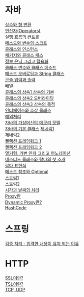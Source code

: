 # 자바
[상수와 형 변환](https://github.com/tkdgml822/Obsidian_Study/blob/main/%EC%9E%90%EB%B0%94/%EC%83%81%EC%88%98%EC%99%80%20%ED%98%95%20%EB%B3%80%ED%99%98.md) </br>
[연산자(Operators)](https://github.com/tkdgml822/Obsidian_Study/blob/main/%EC%9E%90%EB%B0%94/%EC%97%B0%EC%82%B0%EC%9E%90(Operators).md) </br>
[실행 흐름의 컨트롤](https://github.com/tkdgml822/Obsidian_Study/blob/main/%EC%9E%90%EB%B0%94/%EC%8B%A4%ED%96%89%20%ED%9D%90%EB%A6%84%EC%9D%98%20%EC%BB%A8%ED%8A%B8%EB%A1%A4.md) </br>
[메소드와 변수의 스코프](https://github.com/tkdgml822/Obsidian_Study/blob/main/%EC%9E%90%EB%B0%94/%EB%A9%94%EC%86%8C%EB%93%9C%EC%99%80%20%EB%B3%80%EC%88%98%EC%9D%98%20%EC%8A%A4%EC%BD%94%ED%94%84.md) </br>
[클래스와 인스턴스](https://github.com/tkdgml822/Obsidian_Study/blob/main/%EC%9E%90%EB%B0%94/%ED%81%B4%EB%9E%98%EC%8A%A4%EC%99%80%20%EC%9D%B8%EC%8A%A4%ED%84%B4%EC%8A%A4.md) </br>
[패키지와 클래스 패스](https://github.com/tkdgml822/Obsidian_Study/blob/main/%EC%9E%90%EB%B0%94/%ED%8C%A8%ED%82%A4%EC%A7%80%EC%99%80%20%ED%81%B4%EB%9E%98%EC%8A%A4%20%ED%8C%A8%EC%8A%A4.md) </br>
[정보 은닉 그리고 캡슐화](https://github.com/tkdgml822/Obsidian_Study/blob/main/%EC%9E%90%EB%B0%94/%EC%A0%95%EB%B3%B4%20%EC%9D%80%EB%8B%89%20%EA%B7%B8%EB%A6%AC%EA%B3%A0%20%EC%BA%A1%EC%8A%90%ED%99%94.md)</br>
[클래스 변수와 클래스 메소드](https://github.com/tkdgml822/Obsidian_Study/blob/main/%EC%9E%90%EB%B0%94/%ED%81%B4%EB%9E%98%EC%8A%A4%20%EB%B3%80%EC%88%98%EC%99%80%20%ED%81%B4%EB%9E%98%EC%8A%A4%20%EB%A9%94%EC%86%8C%EB%93%9C.md)</br>
[메소드 오버로딩과 String 클래스](https://github.com/tkdgml822/Obsidian_Study/blob/main/%EC%9E%90%EB%B0%94/%EB%A9%94%EC%86%8C%EB%93%9C%20%EC%98%A4%EB%B2%84%EB%A1%9C%EB%94%A9%EA%B3%BC%20String%20%ED%81%B4%EB%9E%98%EC%8A%A4.md)</br>
[콘솔 입력과 출력](https://github.com/tkdgml822/Obsidian_Study/blob/main/%EC%9E%90%EB%B0%94/%EC%BD%98%EC%86%94%20%EC%9E%85%EB%A0%A5%EA%B3%BC%20%EC%B6%9C%EB%A0%A5.md)</br>
[배열](https://github.com/tkdgml822/Obsidian_Study/blob/main/%EC%9E%90%EB%B0%94/%EB%B0%B0%EC%97%B4.md) </br>
[클래스의 상속1 상속의 기본](https://github.com/tkdgml822/Obsidian_Study/blob/main/%EC%9E%90%EB%B0%94/%ED%81%B4%EB%9E%98%EC%8A%A4%EC%9D%98%20%EC%83%81%EC%86%8D1%20%EC%83%81%EC%86%8D%EC%9D%98%20%EA%B8%B0%EB%B3%B8.md)</br>
[클래스의 상속2 오버라이딩](https://github.com/tkdgml822/Obsidian_Study/blob/main/%EC%9E%90%EB%B0%94/%ED%81%B4%EB%9E%98%EC%8A%A4%EC%9D%98%20%EC%83%81%EC%86%8D2%20%EC%98%A4%EB%B2%84%EB%9D%BC%EC%9D%B4%EB%94%A9.md)</br>
[클래스의 상속3 상속의 목적](https://github.com/tkdgml822/Obsidian_Study/blob/main/%EC%9E%90%EB%B0%94/%ED%81%B4%EB%9E%98%EC%8A%A4%EC%9D%98%20%EC%83%81%EC%86%8D3%20%EC%83%81%EC%86%8D%EC%9D%98%20%EB%AA%A9%EC%A0%81.md) </br>
[인터페이스와 추상 클래스](https://github.com/tkdgml822/Obsidian_Study/blob/main/%EC%9E%90%EB%B0%94/%EC%9D%B8%ED%84%B0%ED%8E%98%EC%9D%B4%EC%8A%A4%EC%99%80%20%EC%B6%94%EC%83%81%20%ED%81%B4%EB%9E%98%EC%8A%A4.md)</br>
[예외처리](https://github.com/tkdgml822/Obsidian_Study/blob/main/%EC%9E%90%EB%B0%94/%EC%98%88%EC%99%B8%20%EC%B2%98%EB%A6%AC.md)</br>
[자바의 가상머신의 메모리 모델](https://github.com/tkdgml822/Obsidian_Study/blob/main/%EC%9E%90%EB%B0%94/%EC%9E%90%EB%B0%94%EC%9D%98%20%EB%A9%94%EB%AA%A8%EB%A6%AC%20%EB%AA%A8%EB%8D%B8%EA%B3%BC%20Object%20%ED%81%B4%EB%9E%98%EC%8A%A4.md)</br>
[자바의 기본 클래스](https://github.com/tkdgml822/Obsidian_Study/blob/main/%EC%9E%90%EB%B0%94/%EC%9E%90%EB%B0%94%EC%9D%98%20%EA%B8%B0%EB%B3%B8%20%ED%81%B4%EB%9E%98%EC%8A%A4.md)
[제네릭1](https://github.com/tkdgml822/Obsidian_Study/blob/main/%EC%9E%90%EB%B0%94/%EC%A0%9C%EB%84%A4%EB%A6%AD%201.md)</br>
[제네릭2](https://github.com/tkdgml822/Obsidian_Study/blob/main/%EC%9E%90%EB%B0%94/%EC%A0%9C%EB%84%A4%EB%A6%AD2.md)</br>
[켈렉션 프레임워크 1](https://github.com/tkdgml822/Obsidian_Study/blob/main/%EC%9E%90%EB%B0%94/%EC%BB%AC%EB%A0%89%EC%85%98%20%ED%94%84%EB%A0%88%EC%9E%84%EC%9B%8C%ED%81%AC%201.md)</br>
[켈렉션 프레임워크 2](https://github.com/tkdgml822/Obsidian_Study/blob/main/%EC%9E%90%EB%B0%94/%EC%BB%AC%EB%A0%89%EC%85%98%20%ED%94%84%EB%A0%88%EC%9E%84%EC%9B%8C%ED%81%AC%202.md) </br>
[열거형, 가변 인자 그리고 어노테이션](https://github.com/tkdgml822/Obsidian_Study/blob/main/%EC%9E%90%EB%B0%94/%EC%97%B4%EA%B1%B0%ED%98%95%2C%20%EA%B0%80%EB%B3%80%20%EC%9D%B8%EC%9E%90%20%EA%B7%B8%EB%A6%AC%EA%B3%A0%20%EC%96%B4%EB%85%B8%ED%85%8C%EC%9D%B4%EC%85%98.md)</br>
[네스티드 클래스와 람다의 첫 소개](https://github.com/tkdgml822/Obsidian_Study/blob/main/%EC%9E%90%EB%B0%94/%EB%84%A4%EC%8A%A4%ED%8B%B0%EB%93%9C%20%ED%81%B4%EB%9E%98%EC%8A%A4%EC%99%80%20%EB%9E%8C%EB%8B%A4%EC%9D%98%20%EC%B2%AB%20%EC%86%8C%EA%B0%9C.md)</br>
[람다 표현식](https://github.com/tkdgml822/Obsidian_Study/blob/main/%EC%9E%90%EB%B0%94/%EB%9E%8C%EB%8B%A4%20%ED%91%9C%ED%98%84%EC%8B%9D.md)</br>
[메소드 참조와 Optional](https://github.com/tkdgml822/Obsidian_Study/blob/main/%EC%9E%90%EB%B0%94/%EB%A9%94%EC%86%8C%EB%93%9C%20%EC%B0%B8%EC%A1%B0%EC%99%80%20Optional.md)</br>
[스트림1](https://github.com/tkdgml822/Obsidian_Study/blob/main/%EC%9E%90%EB%B0%94/%EC%8A%A4%ED%8A%B8%EB%A6%BC%201.md)</br>
[스트림2](https://github.com/tkdgml822/Obsidian_Study/blob/main/%EC%9E%90%EB%B0%94/%EC%8A%A4%ED%8A%B8%EB%A6%BC%202.md)</br>
[시각과 날짜의 처리](https://github.com/tkdgml822/Obsidian_Study/blob/main/%EC%9E%90%EB%B0%94/%EC%8B%9C%EA%B0%81%EA%B3%BC%20%EB%82%A0%EC%A7%9C%EC%9D%98%20%EC%B2%98%EB%A6%AC.md)</br>
[Proxy란](https://github.com/tkdgml822/Obsidian_Study/blob/main/%EC%9E%90%EB%B0%94/Proxy%EB%9E%80.md)</br>
[Dynamic Proxy란?](https://github.com/tkdgml822/Obsidian_Study/blob/main/%EC%9E%90%EB%B0%94/Dynamic%20Proxy.md)</br>
[HashCode](https://github.com/tkdgml822/Obsidian_Study/blob/main/자바/hashCode.md)</br>
# 스프링
[검증 처리 - 입력한 내용이 유지 되는 이유](https://github.com/tkdgml822/Obsidian_Study/blob/main/Spring/%EA%B2%80%EC%A6%9D%20%EC%B2%98%EB%A6%AC%20-%20%EC%9E%85%EB%A0%A5%ED%95%9C%20%EB%82%B4%EC%9A%A9%EC%9D%B4%20%EC%9C%A0%EC%A7%80%20%EB%90%98%EB%8A%94%20%EC%9D%B4%EC%9C%A0.md) </br>

# HTTP
[SSL이란?](https://github.com/tkdgml822/Obsidian_Study/blob/main/HTTP/SSL%EC%9D%B4%EB%9E%80%3F.md)</br>
[TSL이란?](https://github.com/tkdgml822/Obsidian_Study/blob/main/HTTP/TSL이란%3F.md)</br>
[TCP, UDP](https://github.com/tkdgml822/Obsidian_Study/blob/main/HTTP/TCP,%20UDP.md)</br>

